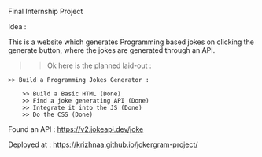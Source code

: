Final Internship Project

Idea : 

This is a website which generates Programming based jokes on clicking the generate button, where the jokes are generated through an API.

>> Ok here is the planned laid-out :

    >> Build a Programming Jokes Generator :

        >> Build a Basic HTML (Done)
        >> Find a joke generating API (Done)
        >> Integrate it into the JS (Done)
        >> Do the CSS (Done)


Found an API : https://v2.jokeapi.dev/joke

Deployed at : https://krizhnaa.github.io/jokergram-project/
